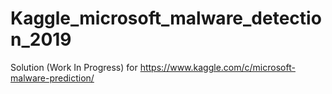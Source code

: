 # Kaggle_microsoft_malware_detection_2019
Solution (Work In Progress) for https://www.kaggle.com/c/microsoft-malware-prediction/
